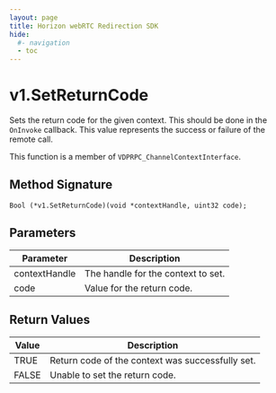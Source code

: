 ```yaml
---
layout: page
title: Horizon webRTC Redirection SDK
hide:
  #- navigation
  - toc
---
```

# v1.SetReturnCode

Sets the return code for the given context. This should be done in the `OnInvoke` callback. This value represents the success or failure of the remote call.
 
This function is a member of `VDPRPC_ChannelContextInterface`.

## Method Signature
```
Bool (*v1.SetReturnCode)(void *contextHandle, uint32 code); 
```

## Parameters

| Parameter | Description |
| --------- | ----------- |
| contextHandle | The handle for the context to set. |
| code | Value for the return code. |

## Return Values

| Value | Description |
| ----- | ----------- |
| TRUE | Return code of the context was successfully set. |
| FALSE | Unable to set the return code. |

